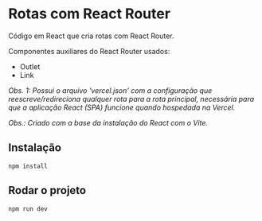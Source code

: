 # Rotas com React Router

Código em React que cria rotas com React Router.

Componentes auxiliares do React Router usados:

-  Outlet
-  Link

_Obs. 1: Possui o arquivo 'vercel.json' com a configuração que reescreve/redireciona qualquer rota para a rota principal, necessária para que a aplicação React (SPA) funcione quando hospedada na Vercel._

_Obs.: Criado com a base da instalação do React com o Vite._

## Instalação

```
npm install
```

## Rodar o projeto

```
npm run dev
```
